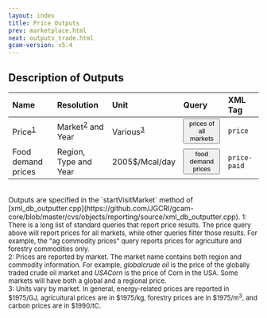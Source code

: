 ```yaml
---
layout: index
title: Price Outputs
prev: marketplace.html
next: outputs_trade.html
gcam-version: v5.4 
---
```


## Description of Outputs

| Name | Resolution | Unit | Query | XML Tag |
| :--- | :--- | :--- | :--- | :--- |
| Price<sup>[1](#table_footnote1)</sup> | Market<sup>[2](#table_footnote2)</sup> and Year  | Various<sup>[3](#table_footnote3)</sup> | <span id="prices of all markets"><button onclick='getQuery("prices of all markets", "prices of all markets")'>prices of all markets</button></span> | `price` |
| Food demand prices | Region, Type and Year  | 2005$/Mcal/day | <span id="food demand prices"><button onclick='getQuery(food demand prices", "food demand prices")'>food demand prices</button></span> | `price-paid` |


<br/>
Outputs are specified in the `startVisitMarket` method of [xml_db_outputter.cpp](https://github.com/JGCRI/gcam-core/blob/master/cvs/objects/reporting/source/xml_db_outputter.cpp). 

<font size="-1">
<a name="table_footnote1">1</a>: There is a long list of standard queries that report price results. The price query above will report prices for all markets, while other queries filter those results. For example, the "ag commodity prices" query reports prices for agriculture and forestry commodities only. <br/>
<a name="table_footnote2">2</a>: Prices are reported by market. The market name contains both region and commodity information. For example, <i>globalcrude oil</i> is the price of the globally traded crude oil market and <i>USACorn</i> is the price of Corn in the USA. Some markets will have both a global and a regional price.  <br/>
<a name="table_footnote3">3</a>: Units vary by market. In general, energy-related prices are reported in $1975/GJ, agricultural prices are in $1975/kg, forestry prices are in $1975/m<sup>3</sup>, and carbon prices are in $1990/tC. <br/>
</font>